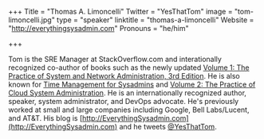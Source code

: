 +++
Title = "Thomas A. Limoncelli"
Twitter = "YesThatTom"
image = "tom-limoncelli.jpg"
type = "speaker"
linktitle = "thomas-a-limoncelli"
Website = "http://everythingsysadmin.com"
Pronouns = "he/him"

+++

Tom is the SRE Manager at StackOverflow.com and interationally recognized co-author
of books such as the newly updated 
[Volume 1: The Practice of System and Network Administration, 3rd Edition](https://the-sysadmin-book.com).
He is also known for 
[Time Management for Sysadmins](http://tomontime.com/)
and 
[Volume 2: The Practice of Cloud System Administration](https://the-cloud-book.com).
He is an internationally recognized author, speaker, system administrator, and DevOps advocate.
He's previously worked at small and large companies including Google, Bell Labs/Lucent, and AT&T.
His blog is 
[http://EverythingSysadmin.com](http://EverythingSysadmin.com)
and he tweets [@YesThatTom](https://twitter.com/yesthattom).
